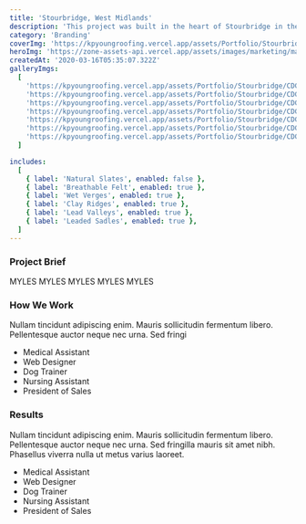 ```yaml
---
title: 'Stourbridge, West Midlands'
description: 'This project was built in the heart of Stourbridge in the West Midlands. '
category: 'Branding'
coverImg: 'https://kpyoungroofing.vercel.app/assets/Portfolio/Stourbridge/CDC_2.jpeg'
heroImg: 'https://zone-assets-api.vercel.app/assets/images/marketing/marketing_hero.jpg'
createdAt: '2020-03-16T05:35:07.322Z'
galleryImgs:
  [
    'https://kpyoungroofing.vercel.app/assets/Portfolio/Stourbridge/CDC_2.jpeg',
    'https://kpyoungroofing.vercel.app/assets/Portfolio/Stourbridge/CDC_2.jpeg',
    'https://kpyoungroofing.vercel.app/assets/Portfolio/Stourbridge/CDC_2.jpeg',
    'https://kpyoungroofing.vercel.app/assets/Portfolio/Stourbridge/CDC_2.jpeg',
    'https://kpyoungroofing.vercel.app/assets/Portfolio/Stourbridge/CDC_2.jpeg',
    'https://kpyoungroofing.vercel.app/assets/Portfolio/Stourbridge/CDC_2.jpeg',
    'https://kpyoungroofing.vercel.app/assets/Portfolio/Stourbridge/CDC_2.jpeg',
  ]

includes:
  [
    { label: 'Natural Slates', enabled: false },
    { label: 'Breathable Felt', enabled: true },
    { label: 'Wet Verges', enabled: true },
    { label: 'Clay Ridges', enabled: true },
    { label: 'Lead Valleys', enabled: true },
    { label: 'Leaded Sadles', enabled: true },
  ]
---
```


### Project Brief

MYLES MYLES MYLES MYLES MYLES

### How We Work

Nullam tincidunt adipiscing enim. Mauris sollicitudin fermentum libero. Pellentesque auctor neque nec urna. Sed fringi

- Medical Assistant
- Web Designer
- Dog Trainer
- Nursing Assistant
- President of Sales

### Results

Nullam tincidunt adipiscing enim. Mauris sollicitudin fermentum libero. Pellentesque auctor neque nec urna. Sed fringilla mauris sit amet nibh. Phasellus viverra nulla ut metus varius laoreet.

- Medical Assistant
- Web Designer
- Dog Trainer
- Nursing Assistant
- President of Sales

